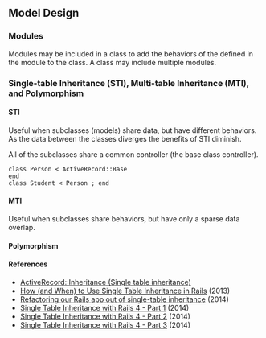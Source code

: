 ## Model Design

### Modules

Modules may be included in a class to add the behaviors of the defined in the module to the class. A class may include multiple modules.

### Single-table Inheritance (STI), Multi-table Inheritance (MTI), and Polymorphism

#### STI

Useful when subclasses (models) share data, but have different behaviors. As the data between the classes diverges the benefits of STI diminish.

All of the subclasses share a common controller (the base class controller).

```rails
class Person < ActiveRecord::Base
end
class Student < Person ; end
```

#### MTI

Useful when subclasses share behaviors, but have only a sparse data overlap.

#### Polymorphism

#### References

* [ActiveRecord::Inheritance (Single table inheritance)](https://api.rubyonrails.org/classes/ActiveRecord/Inheritance.html)
* [How (and When) to Use Single Table Inheritance in Rails](https://eewang.github.io/blog/2013/03/12/how-and-when-to-use-single-table-inheritance-in-rails/) (2013)
* [Refactoring our Rails app out of single-table inheritance](https://about.futurelearn.com/blog/refactoring-rails-sti) (2014)
* [Single Table Inheritance with Rails 4 - Part 1](https://devblast.com/b/single-table-inheritance-with-rails-4-part-1) (2014)
* [Single Table Inheritance with Rails 4 - Part 2](https://devblast.com/b/single-table-inheritance-with-rails-4-part-2) (2014)
* [Single Table Inheritance with Rails 4 - Part 3](https://devblast.com/b/single-table-inheritance-with-rails-4-part-3) (2014)
